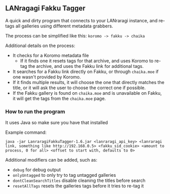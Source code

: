 ## LANragagi Fakku Tagger
A quick and dirty program that connects to your LANraragi instance, and re-tags all galleries using different metadata grabbers.

The process can be simplified like this:
`koromo -> fakku -> chaika`

Additional details on the process:
- It checks for a Koromo metadata file
  - If it finds one it resets tags for that archive, and uses Koromo to re-tag the archive, and uses the Fakku link for additional tags.
- It searches for a Fakku link directly on Fakku, or through `chaika.moe` if one wasn't provided by Koromo.
- If it finds multiple results, it will choose the one that directly matches the title, or it will ask the user to choose the correct one if possible.
- If the Fakku gallery is found on `chaika.moe` and is unavailable on Fakku, it will get the tags from the `chaika.moe` page.

### How to run the program
It uses Java so make sure you have that installed

Example command:
```
java -jar LanraragiFakkuTagger-1.6.jar <lanraragi_api_key> <lanraragi link, something like http://192.168.0.5> <fakku_sid_cookie> <amount to process, 0 for all> <offset to start with, defaults to 0>
```
Additional modifiers can be added, such as:
- `debug` for debug output
- `onlyUntagged` to only try to tag untagged galleries
- `dontCleanSearchTitles` disable cleaning the titles before search
- `resetAllTags` resets the galleries tags before it tries to re-tag it